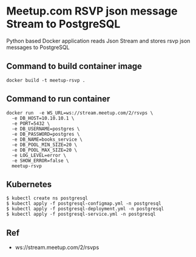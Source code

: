 # Meetup.com RSVP json message Stream to PostgreSQL

Python based Docker application reads Json Stream and stores rsvp json messages to PostgreSQL

## Command to build container image 
```
docker build -t meetup-rsvp .
```

## Command to run container
```
docker run  -e WS_URL=ws://stream.meetup.com/2/rsvps \
  -e DB_HOST=10.10.10.1 \
  -e PORT=5432 \
  -e DB_USERNAME=postgres \
  -e DB_PASSWORD=postgres \
  -e DB_NAME=books_service \
  -e DB_POOL_MIN_SIZE=20 \
  -e DB_POOL_MAX_SIZE=20 \
  -e LOG_LEVEL=error \
  -e SHOW_ERROR=false \
  meetup-rsvp
```

## Kubernetes
```
$ kubectl create ns postgresql
$ kubectl apply -f postgresql-configmap.yml -n postgresql
$ kubectl apply -f postgresql-deployment.yml -n postgresql
$ kubectl apply -f postgresql-service.yml -n postgresql
```

## Ref
* ws://stream.meetup.com/2/rsvps
